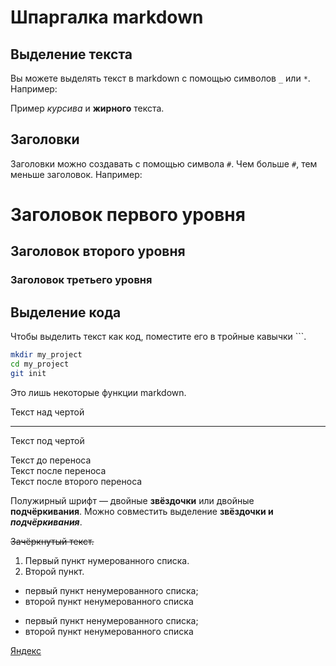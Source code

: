 # Шпаргалка markdown

## Выделение текста

Вы можете выделять текст в markdown с помощью символов `_` или `*`. Например:

Пример _курсива_ и **жирного** текста.

## Заголовки

Заголовки можно создавать с помощью символа `#`. Чем больше `#`, тем меньше заголовок. Например:

# Заголовок первого уровня
## Заголовок второго уровня
### Заголовок третьего уровня

## Выделение кода

Чтобы выделить текст как код, поместите его в тройные кавычки ```. 

```bash
mkdir my_project
cd my_project
git init
```
Это лишь некоторые функции markdown.


Текст над чертой

---

Текст под чертой


Текст до переноса  
Текст после переноса <br>
Текст после второго переноса


Полужирный шрифт — двойные **звёздочки** или двойные __подчёркивания__.
Можно совместить выделение **звёздочки и _подчёркивания_**.


~~Зачёркнутый текст.~~


1. Первый пункт нумерованного списка.
2. Второй пункт.


* первый пункт ненумерованного списка;
* второй пункт ненумерованного списка

- первый пункт ненумерованного списка;
- второй пункт ненумерованного списка


[Яндекс](https://www.yandex.ru "Я Yandex!")



